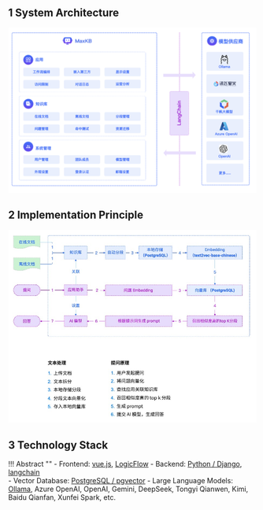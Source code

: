 
## 1 System Architecture

![Architecture Diagram](img/index/arch.jpg)

## 2 Implementation Principle

![Implementation Principle](<img/index/Implementation principle.jpg>)

## 3 Technology Stack

!!! Abstract "" 
    - Frontend: [vue.js](https://cn.vuejs.org/), [LogicFlow](https://github.com/didi/LogicFlow)
    - Backend: [Python / Django](https://www.djangoproject.com/), [langchain](https://www.langchain.com/)  
    - Vector Database: [PostgreSQL / pgvector](https://www.postgresql.org/)
    - Large Language Models: [Ollama](https://github.com/ollama/ollama), Azure OpenAI, OpenAI, Gemini, DeepSeek, Tongyi Qianwen, Kimi, Baidu Qianfan, Xunfei Spark, etc.
